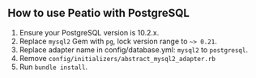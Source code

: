 ## How to use Peatio with PostgreSQL

1. Ensure your PostgreSQL version is 10.2.x.
2. Replace `mysql2` Gem with `pg`, lock version range to `~> 0.21`.
3. Replace adapter name in config/database.yml: `mysql2` to `postgresql`.
4. Remove `config/initializers/abstract_mysql2_adapter.rb`
5. Run `bundle install`.
